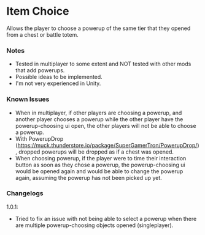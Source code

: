 # Item Choice

Allows the player to choose a powerup of the same tier that they opened from a chest or battle totem. 

### Notes

- Tested in multiplayer to some extent and NOT tested with other mods that add powerups.
- Possible ideas to be implemented.
- I'm not very experienced in Unity.

### Known Issues
- When in multiplayer, if other players are choosing a powerup, and another player chooses a powerup while the other player have the powerup-choosing ui open, the other players will not be able to choose a powerup.
- With PowerupDrop (https://muck.thunderstore.io/package/SuperGamerTron/PowerupDrop/), dropped powerups will be dropped as if a chest was opened.
- When choosing powerup, if the player were to time their interaction button as soon as they chose a powerup, the powerup-choosing ui would be opened again and would be able to change the powerup again, assuming the powerup has not been picked up yet.

### Changelogs

1.0.1:
- Tried to fix an issue with not being able to select a powerup when there are multiple powerup-choosing objects opened (singleplayer).
